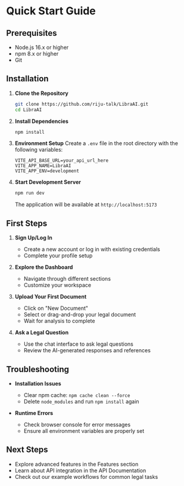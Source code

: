 # Quick Start Guide

## Prerequisites
- Node.js 16.x or higher
- npm 8.x or higher
- Git

## Installation

1. **Clone the Repository**
   ```bash
   git clone https://github.com/riju-talk/LibraAI.git
   cd LibraAI
   ```

2. **Install Dependencies**
   ```bash
   npm install
   ```

3. **Environment Setup**
   Create a `.env` file in the root directory with the following variables:
   ```env
   VITE_API_BASE_URL=your_api_url_here
   VITE_APP_NAME=LibraAI
   VITE_APP_ENV=development
   ```

4. **Start Development Server**
   ```bash
   npm run dev
   ```
   The application will be available at `http://localhost:5173`

## First Steps

1. **Sign Up/Log In**
   - Create a new account or log in with existing credentials
   - Complete your profile setup

2. **Explore the Dashboard**
   - Navigate through different sections
   - Customize your workspace

3. **Upload Your First Document**
   - Click on "New Document"
   - Select or drag-and-drop your legal document
   - Wait for analysis to complete

4. **Ask a Legal Question**
   - Use the chat interface to ask legal questions
   - Review the AI-generated responses and references

## Troubleshooting

- **Installation Issues**
  - Clear npm cache: `npm cache clean --force`
  - Delete `node_modules` and run `npm install` again

- **Runtime Errors**
  - Check browser console for error messages
  - Ensure all environment variables are properly set

## Next Steps
- Explore advanced features in the Features section
- Learn about API integration in the API Documentation
- Check out our example workflows for common legal tasks
